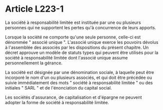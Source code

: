 # Article L223-1

La société à responsabilité limitée est instituée par une ou plusieurs personnes qui ne supportent les pertes qu'à concurrence de leurs apports.

Lorsque la société ne comporte qu'une seule personne, celle-ci est dénommée " associé unique ". L'associé unique exerce les pouvoirs dévolus à l'assemblée des associés par les dispositions du présent chapitre. Un décret approuve un modèle de statuts types qui peuvent être utilisés pour la société à responsabilité limitée dont l'associé unique assume personnellement la gérance.

La société est désignée par une dénomination sociale, à laquelle peut être incorporé le nom d'un ou plusieurs associés, et qui doit être précédée ou suivie immédiatement des mots " société à responsabilité limitée " ou des initiales " SARL " et de l'énonciation du capital social.

Les sociétés d'assurance, de capitalisation et d'épargne ne peuvent adopter la forme de société à responsabilité limitée.

